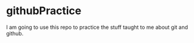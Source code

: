 # githubPractice
I am going to use this repo to practice the stuff taught to me about git and github.

